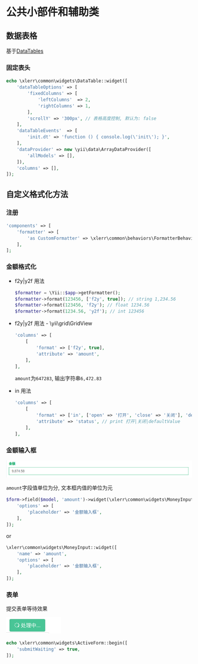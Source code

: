 公共小部件和辅助类
===========

## 数据表格

基于[DataTables](https://datatables.net)

### 固定表头

```php
echo \xlerr\common\widgets\DataTable::widget([
    'dataTableOptions' => [
        'fixedColumns' => [
            'leftColumns'  => 2,
            'rightColumns' => 1,
        ],
        'scrollY' => '300px', // 表格高度控制, 默认为: false
    ],
    'dataTableEvents'  => [
        'init.dt' => 'function () { console.log(\'init\'); }',
    ],
    'dataProvider' => new \yii\data\ArrayDataProvider([
        'allModels' => [],
    ]),
    'columns' => [],
]);
```

## 自定义格式化方法

### 注册

```php
'components' => [
    'formatter' => [
        'as CustomFormatter' => \xlerr\common\behaviors\FormatterBehavior::class,
    ],
];
```

### 金额格式化

- f2y|y2f 用法

    ```php
    $formatter = \Yii::$app->getFormatter();
    $formatter->format(123456, ['f2y', true]); // string 1,234.56
    $formatter->format(123456, 'f2y'); // float 1234.56
    $formatter->format(1234.56, 'y2f'); // int 123456
    ```

- f2y|y2f 用法 - \yii\grid\GridView

    ```php
    'columns' => [
        [
            'format' => ['f2y', true],
            'attribute' => 'amount',
        ],
    ],
    ```
    `amount`为`647283`, 输出字符串`6,472.83`

- in 用法

    ```php
    'columns' => [
        [
            'format' => ['in', ['open' => '打开', 'close' => '关闭'], 'defaultValue'],
            'attribute' => 'status', // print 打开|关闭|defaultValue
        ],
    ],
    ```

### 金额输入框

![amount_input](./amount_input.png)

`amount`字段值单位为分, 文本框内值的单位为元

```php
$form->field($model, 'amount')->widget(\xlerr\common\widgets\MoneyInput::class, [
    'options' => [
        'placeholder' => '金额输入框',
    ],
]);
```

or

```php
\xlerr\common\widgets\MoneyInput::widget([
    'name' => 'amount',
    'options' => [
        'placeholder' => '金额输入框',
    ],
]);
```

### 表单

提交表单等待效果

![submit_waiting](./submit_waiting.png)

```php
echo \xlerr\common\widgets\ActiveForm::begin([
    'submitWaiting' => true,
]);
```